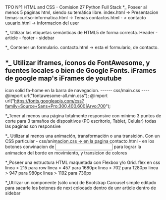 TPO Nº1 HTML and CSS - Comision 27 Python Full Stack
*_ Poseer al menos 5 páginas html, siendo su temática libre.
index.html -> Presentacion
temas-curtso-informatica.html -> Temas
contactos.html - > contacto
usuario.html -> informacion del user

*_ Utilizar las etiquetas semánticas de HTML5 de forma correcta.
Header - article - footer - sidebar

*_ Contener un formulario.
contacto.html -> esta el formulario, de contacto.

*_ Utilizar iframes, íconos de FontAwesome, y fuentes locales o bien de
Google Fonts.
iFrames de google map's
iFrames de youtube
------
icon solid fa-home en la barra de navegacion.
------ css/main.css ----
@import url("fontawesome-all.min.css");
@import url("https://fonts.googleapis.com/css?family=Source+Sans+Pro:300,400,600|Arvo:700");

*_Tener al menos una página totalmente responsive con mínimo 3 puntos
de corte para 3 tamaños de dispositivos (PC escritorio, Tablet, Celular)
todas las paginas son responsive

*_ Utilizar al menos una animación, transformación o una transición.
Con un CSS particular - css/animacion.css -> en la pagina contacto.html - en los botones convinacion de <a><input>
para lograr la animacion del borde en movimiento, y transicion de colores

*_Poseer una estructura HTML maquetada con Flexbox y/o Grid.
flex en css 
linea > 215 para row
linea > 457 para 1680px
linea > 702 para 1280px
linea > 947 para 980px
linea > 1192 para 736px


*_Utilizar un componente (sólo uno) de Bootstrap
Carousel simple editado para sacarle los botones de next
colocado dentro de unr article dentro de sidebar
